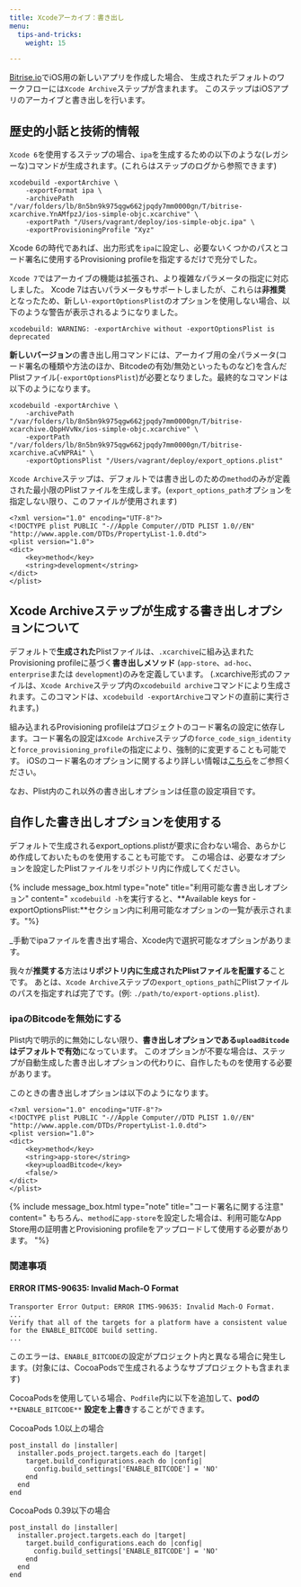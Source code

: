 ```yaml
---
title: Xcodeアーカイブ：書き出し
menu:
  tips-and-tricks:
    weight: 15

---
```

[Bitrise.io](https://www.bitrise.io/)でiOS用の新しいアプリを作成した場合、
生成されたデフォルトのワークフローには`Xcode Archive`ステップが含まれます。
このステップはiOSアプリのアーカイブと書き出しを行います。

## 歴史的小話と技術的情報

`Xcode 6`を使用するステップの場合、`ipa`を生成するための以下のような(レガシーな)コマンドが生成されます。(これらはステップのログから参照できます)

    xcodebuild -exportArchive \
    	-exportFormat ipa \
    	-archivePath "/var/folders/lb/8n5bn9k975qgw662jpqdy7mm0000gn/T/bitrise-xcarchive.YnAMfpzJ/ios-simple-objc.xcarchive" \
    	-exportPath "/Users/vagrant/deploy/ios-simple-objc.ipa" \
    	-exportProvisioningProfile "Xyz"

Xcode 6の時代であれば、出力形式を`ipa`に設定し、必要ないくつかのパスとコード署名に使用するProvisioning profileを指定するだけで充分でした。

`Xcode 7`ではアーカイブの機能は拡張され、より複雑なパラメータの指定に対応しました。
Xcode 7は古いパラメータもサポートしましたが、これらは**非推奨**となったため、新しい`-exportOptionsPlist`のオプションを使用しない場合、以下のような警告が表示されるようになりました。

    xcodebuild: WARNING: -exportArchive without -exportOptionsPlist is deprecated

**新しいバージョン**の書き出し用コマンドには、アーカイブ用の全パラメータ(コード署名の種類や方法のほか、Bitcodeの有効/無効といったものなど)を含んだPlistファイル(`-exportOptionsPlist`)が必要となりました。最終的なコマンドは以下のようになります。

    xcodebuild -exportArchive \
    	-archivePath "/var/folders/lb/8n5bn9k975qgw662jpqdy7mm0000gn/T/bitrise-xcarchive.QbpHVvNx/ios-simple-objc.xcarchive" \
    	-exportPath "/var/folders/lb/8n5bn9k975qgw662jpqdy7mm0000gn/T/bitrise-xcarchive.aCvNPRAi" \
    	-exportOptionsPlist "/Users/vagrant/deploy/export_options.plist"

`Xcode Archive`ステップは、デフォルトでは書き出しのための`method`のみが定義された最小限のPlistファイルを生成します。(`export_options_path`オプションを指定しない限り、このファイルが使用されます)

    <?xml version="1.0" encoding="UTF-8"?>
    <!DOCTYPE plist PUBLIC "-//Apple Computer//DTD PLIST 1.0//EN" "http://www.apple.com/DTDs/PropertyList-1.0.dtd">
    <plist version="1.0">
    <dict>
    	<key>method</key>
    	<string>development</string>
    </dict>
    </plist>

## Xcode Archiveステップが生成する書き出しオプションについて

デフォルトで**生成された**Plistファイルは、`.xcarchive`に組み込まれたProvisioning profileに基づく**書き出しメソッド** (`app-store`、`ad-hoc`、`enterprise`または `development`)のみを定義しています。
(.xcarchive形式のファイルは、`Xcode Archive`ステップ内の`xcodebuild archive`コマンドにより生成されます。このコマンドは、`xcodebuild -exportArchive`コマンドの直前に実行されます。)

組み込まれるProvisioning profileはプロジェクトのコード署名の設定に依存します。コード署名の設定は`Xcode Archive`ステップの`force_code_sign_identity`と`force_provisioning_profile`の指定により、強制的に変更することも可能です。 iOSのコード署名のオプションに関するより詳しい情報は[こちら](/code-signing/ios-code-signing/create-signed-ipa-for-xcode/)をご参照ください。

なお、Plist内のこれ以外の書き出しオプションは任意の設定項目です。

## 自作した書き出しオプションを使用する

デフォルトで生成されるexport_options.plistが要求に合わない場合、あらかじめ作成しておいたものを使用することも可能です。
この場合は、必要なオプションを設定したPlistファイルをリポジトリ内に作成してください。

{% include message_box.html type="note" title="利用可能な書き出しオプション" content="
`xcodebuild -h`を実行すると、**Available keys for -exportOptionsPlist:**セクション内に利用可能なオプションの一覧が表示されます。"%}

_手動でipaファイルを書き出す場合、Xcode内で選択可能なオプションがあります。

我々が**推奨する**方法は**リポジトリ内に生成されたPlistファイルを配置する**ことです。
あとは、`Xcode Archive`ステップの`export_options_path`にPlistファイルのパスを指定すれば完了です。(例: `./path/to/export-options.plist`).

### ipaのBitcodeを無効にする

Plist内で明示的に無効にしない限り、**書き出しオプションである`uploadBitcode`はデフォルトで有効**になっています。
このオプションが不要な場合は、ステップが自動生成した書き出しオプションの代わりに、自作したものを使用する必要があります。

このときの書き出しオプションは以下のようになります。

    <?xml version="1.0" encoding="UTF-8"?>
    <!DOCTYPE plist PUBLIC "-//Apple Computer//DTD PLIST 1.0//EN" "http://www.apple.com/DTDs/PropertyList-1.0.dtd">
    <plist version="1.0">
    <dict>
    	<key>method</key>
    	<string>app-store</string>
    	<key>uploadBitcode</key>
    	<false/>
    </dict>
    </plist>

{% include message_box.html type="note" title="コード署名に関する注意" content="
もちろん、`method`に`app-store`を設定した場合は、利用可能なApp Store用の証明書とProvisioning profileをアップロードして使用する必要があります。
"%}

### 関連事項

#### ERROR ITMS-90635: Invalid Mach-O Format

    Transporter Error Output: ERROR ITMS-90635: Invalid Mach-O Format.
    ...
    Verify that all of the targets for a platform have a consistent value for the ENABLE_BITCODE build setting.
    ...

このエラーは、`ENABLE_BITCODE`の設定がプロジェクト内と異なる場合に発生します。(対象には、CocoaPodsで生成されるようなサブプロジェクトも含まれます)

CocoaPodsを使用している場合、`Podfile`内に以下を追加して、**podの** `**ENABLE_BITCODE**` **設定を上書き**することができます。

CocoaPods 1.0以上の場合

    post_install do |installer|
      installer.pods_project.targets.each do |target|
        target.build_configurations.each do |config|
          config.build_settings['ENABLE_BITCODE'] = 'NO'
        end
      end
    end

CocoaPods 0.39以下の場合

    post_install do |installer|
      installer.project.targets.each do |target|
        target.build_configurations.each do |config|
          config.build_settings['ENABLE_BITCODE'] = 'NO'
        end
      end
    end